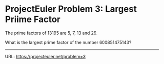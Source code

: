 <h1>ProjectEuler Problem 3: Largest Priime Factor</h1>

<p>The prime factors of 13195 are 5, 7, 13 and 29.</p>
<p>What is the largest prime factor of the number 600851475143?</p>

<hr>

URL: https://projecteuler.net/problem=3
